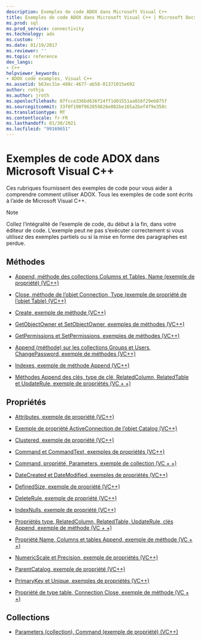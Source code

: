 ```yaml
---
description: Exemples de code ADOX dans Microsoft Visual C++
title: Exemples de code ADOX dans Microsoft Visual C++ | Microsoft Docs
ms.prod: sql
ms.prod_service: connectivity
ms.technology: ado
ms.custom: ''
ms.date: 01/19/2017
ms.reviewer: ''
ms.topic: reference
dev_langs:
- C++
helpviewer_keywords:
- ADOX code examples, Visual C++
ms.assetid: b63ec31e-488c-4677-ab58-01371015e692
author: rothja
ms.author: jroth
ms.openlocfilehash: 07fcce336bd636f24ff1d01551aa016f29eb075f
ms.sourcegitcommit: 33f0f190f962059826e002be165a2bef4f9e350c
ms.translationtype: MT
ms.contentlocale: fr-FR
ms.lasthandoff: 01/30/2021
ms.locfileid: "99169651"
---
```

# <a name="adox-code-examples-in-microsoft-visual-c"></a>Exemples de code ADOX dans Microsoft Visual C++
Ces rubriques fournissent des exemples de code pour vous aider à comprendre comment utiliser ADOX. Tous les exemples de code sont écrits à l’aide de Microsoft Visual C++.  
  
> [!NOTE]
>  Collez l’intégralité de l’exemple de code, du début à la fin, dans votre éditeur de code. L’exemple peut ne pas s’exécuter correctement si vous utilisez des exemples partiels ou si la mise en forme des paragraphes est perdue.  
  
## <a name="methods"></a>Méthodes  
  
-   [Append, méthode des collections Columns et Tables, Name (exemple de propriété) (VC++)](./columns-and-tables-append-methods-name-property-example-vc.md)  
  
-   [Close, méthode de l’objet Connection, Type (exemple de propriété de l’objet Table) (VC++)](./connection-close-method-table-type-property-example-vc.md)  
  
-   [Create, exemple de méthode (VC++)](./create-method-example-vc.md)  
  
-   [GetObjectOwner et SetObjectOwner, exemples de méthodes (VC++)](./getobjectowner-and-setobjectowner-methods-example-vc.md)  
  
-   [GetPermissions et SetPermissions, exemples de méthodes (VC++)](./getpermissions-and-setpermissions-methods-example-vc.md)  
  
-   [Append (méthode) sur les collections Groups et Users, ChangePassword, exemple de méthodes (VC++)](./groups-and-users-append-changepassword-methods-example-vc.md)  
  
-   [Indexes, exemple de méthode Append (VC++)](./indexes-append-method-example-vc.md)  
  
-   [Méthodes Append des clés, type de clé, RelatedColumn, RelatedTable et UpdateRule, exemple de propriétés (VC + +)](./keys-append-method-key-type-relatedcolumn-relatedtable-example-vc.md)  
  
## <a name="properties"></a>Propriétés  
  
-   [Attributes, exemple de propriété (VC++)](./attributes-property-example-vc.md)  
  
-   [Exemple de propriété ActiveConnection de l’objet Catalog (VC++)](./catalog-activeconnection-property-example-vc.md)  
  
-   [Clustered, exemple de propriété (VC++)](./clustered-property-example-vc.md)  
  
-   [Command et CommandText, exemples de propriétés (VC++)](./command-and-commandtext-properties-example-vc.md)  
  
-   [Command, propriété, Parameters, exemple de collection (VC + +)](./parameters-collection-command-property-example-vc.md)  
  
-   [DateCreated et DateModified, exemples de propriétés (VC++)](./datecreated-and-datemodified-properties-example-vc.md)  
  
-   [DefinedSize, exemple de propriété (VC++)](./definedsize-property-example-vc.md)  
  
-   [DeleteRule, exemple de propriété (VC++)](./deleterule-property-example-vc.md)  
  
-   [IndexNulls, exemple de propriété (VC++)](./indexnulls-property-example-vc.md)  
  
-   [Propriétés type, RelatedColumn, RelatedTable, UpdateRule, clés Append, exemple de méthode (VC + +)](./keys-append-method-key-type-relatedcolumn-relatedtable-example-vc.md)  
  
-   [Propriété Name, Columns et tables Append, exemple de méthode (VC + +)](./columns-and-tables-append-methods-name-property-example-vc.md)  
  
-   [NumericScale et Precision, exemple de propriétés (VC++)](./numericscale-and-precision-properties-of-the-column-object-example-vc.md)  
  
-   [ParentCatalog, exemple de propriété (VC++)](./parentcatalog-property-example-vc.md)  
  
-   [PrimaryKey et Unique, exemples de propriétés (VC++)](./primarykey-and-unique-properties-example-vc.md)  
  
-   [Propriété de type table, Connection Close, exemple de méthode (VC + +)](./connection-close-method-table-type-property-example-vc.md)  
  
## <a name="collections"></a>Collections  
  
-   [Parameters (collection), Command (exemple de propriété) (VC++)](./parameters-collection-command-property-example-vc.md)
